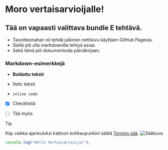 # Moro vertaisarvioijalle!

## Tää on vapaasti valittava bundle E tehtävä.

- Tavoitteenahan oli tehdä julkinen nettisivu käyttäen GitHub Pagesia.
- Siellä piti olla markdownilla tehtyä asiaa. 
- Sekä tämä piti dokumentoida päiväkirjaan.

### Markdown-esimerkkejä

- **Boldattu teksti**

- *Italic teksti*

- `inline code`

- [x] Checklistiä
    
- [ ] Tää myös

> [!TIP]
> Käy vaikka ajankuluksi kattoon kotikaupunkini säätä [Tornion sää](https://www.foreca.fi/Finland/Tornio).
> ![Sääkuva](https://upload.wikimedia.org/wikipedia/commons/0/0e/Weather_icon_-_sunny.svg)

```js
console.log("Hello Vertaisarvioija!");
